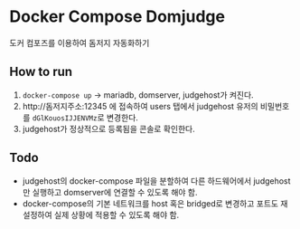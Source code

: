 # Docker Compose Domjudge
도커 컴포즈를 이용하여 돔저지 자동화하기
## How to run
1. `docker-compose up` -> mariadb, domserver, judgehost가 켜진다.
2. http://돔저지주소:12345 에 접속하여 users 탭에서 judgehost 유저의 비밀번호를 `dGlKouosIJJENVMz`로 변경한다.
3. judgehost가 정상적으로 등록됨을 콘솔로 확인한다.

## Todo
- judgehost의 docker-compose 파일을 분할하여 다른 하드웨어에서 judgehost만 실행하고 domserver에 연결할 수 있도록 해야 함.
- docker-compose의 기본 네트워크를 host 혹은 bridged로 변경하고 포트도 재설정하여 실제 상황에 적용할 수 있도록 해야 함.
